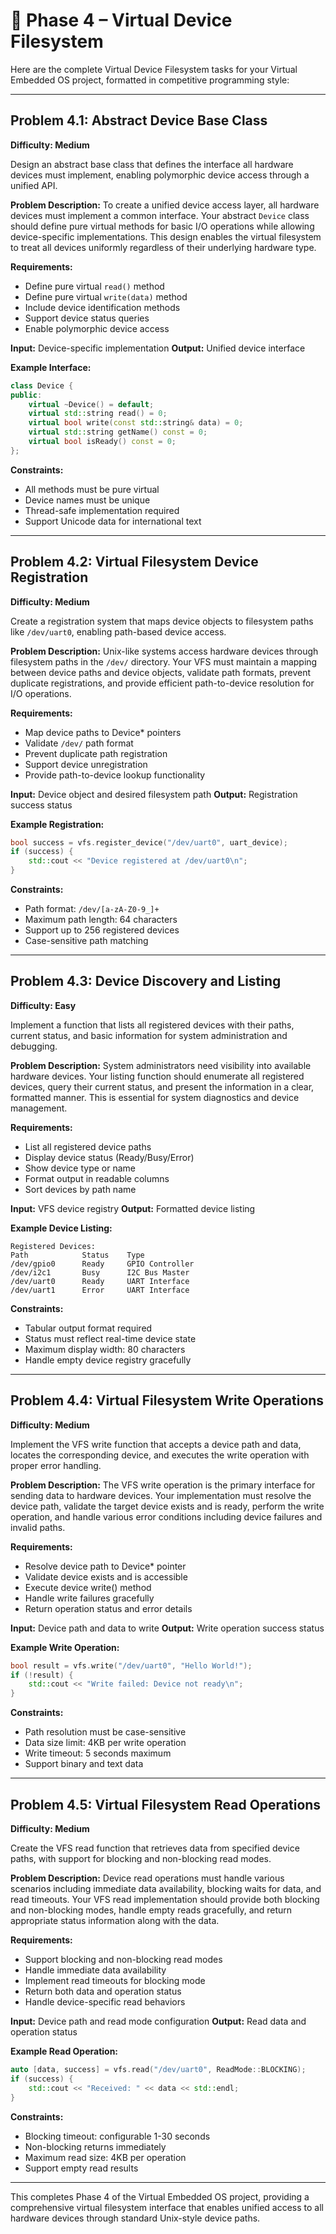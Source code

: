 # 📁 Phase 4 – Virtual Device Filesystem

Here are the complete Virtual Device Filesystem tasks for your Virtual Embedded OS project, formatted in competitive programming style:

---

## **Problem 4.1: Abstract Device Base Class**

**Difficulty: Medium**

Design an abstract base class that defines the interface all hardware devices must implement, enabling polymorphic device access through a unified API.

**Problem Description:**
To create a unified device access layer, all hardware devices must implement a common interface. Your abstract `Device` class should define pure virtual methods for basic I/O operations while allowing device-specific implementations. This design enables the virtual filesystem to treat all devices uniformly regardless of their underlying hardware type.

**Requirements:**
- Define pure virtual `read()` method
- Define pure virtual `write(data)` method  
- Include device identification methods
- Support device status queries
- Enable polymorphic device access

**Input:** Device-specific implementation
**Output:** Unified device interface

**Example Interface:**
```cpp
class Device {
public:
    virtual ~Device() = default;
    virtual std::string read() = 0;
    virtual bool write(const std::string& data) = 0;
    virtual std::string getName() const = 0;
    virtual bool isReady() const = 0;
};
```

**Constraints:**
- All methods must be pure virtual
- Device names must be unique
- Thread-safe implementation required
- Support Unicode data for international text

---

## **Problem 4.2: Virtual Filesystem Device Registration**

**Difficulty: Medium**

Create a registration system that maps device objects to filesystem paths like `/dev/uart0`, enabling path-based device access.

**Problem Description:**
Unix-like systems access hardware devices through filesystem paths in the `/dev/` directory. Your VFS must maintain a mapping between device paths and device objects, validate path formats, prevent duplicate registrations, and provide efficient path-to-device resolution for I/O operations.

**Requirements:**
- Map device paths to Device* pointers
- Validate `/dev/` path format
- Prevent duplicate path registration
- Support device unregistration
- Provide path-to-device lookup functionality

**Input:** Device object and desired filesystem path
**Output:** Registration success status

**Example Registration:**
```cpp
bool success = vfs.register_device("/dev/uart0", uart_device);
if (success) {
    std::cout << "Device registered at /dev/uart0\n";
}
```

**Constraints:**
- Path format: `/dev/[a-zA-Z0-9_]+`
- Maximum path length: 64 characters
- Support up to 256 registered devices
- Case-sensitive path matching

---

## **Problem 4.3: Device Discovery and Listing**

**Difficulty: Easy**

Implement a function that lists all registered devices with their paths, current status, and basic information for system administration and debugging.

**Problem Description:**
System administrators need visibility into available hardware devices. Your listing function should enumerate all registered devices, query their current status, and present the information in a clear, formatted manner. This is essential for system diagnostics and device management.

**Requirements:**
- List all registered device paths
- Display device status (Ready/Busy/Error)
- Show device type or name
- Format output in readable columns
- Sort devices by path name

**Input:** VFS device registry
**Output:** Formatted device listing

**Example Device Listing:**
```
Registered Devices:
Path            Status    Type
/dev/gpio0      Ready     GPIO Controller
/dev/i2c1       Busy      I2C Bus Master  
/dev/uart0      Ready     UART Interface
/dev/uart1      Error     UART Interface
```

**Constraints:**
- Tabular output format required
- Status must reflect real-time device state
- Maximum display width: 80 characters
- Handle empty device registry gracefully

---

## **Problem 4.4: Virtual Filesystem Write Operations**

**Difficulty: Medium**

Implement the VFS write function that accepts a device path and data, locates the corresponding device, and executes the write operation with proper error handling.

**Problem Description:**
The VFS write operation is the primary interface for sending data to hardware devices. Your implementation must resolve the device path, validate the target device exists and is ready, perform the write operation, and handle various error conditions including device failures and invalid paths.

**Requirements:**
- Resolve device path to Device* pointer
- Validate device exists and is accessible
- Execute device write() method
- Handle write failures gracefully
- Return operation status and error details

**Input:** Device path and data to write
**Output:** Write operation success status

**Example Write Operation:**
```cpp
bool result = vfs.write("/dev/uart0", "Hello World!");
if (!result) {
    std::cout << "Write failed: Device not ready\n";
}
```

**Constraints:**
- Path resolution must be case-sensitive
- Data size limit: 4KB per write operation
- Write timeout: 5 seconds maximum
- Support binary and text data

---

## **Problem 4.5: Virtual Filesystem Read Operations**

**Difficulty: Medium**

Create the VFS read function that retrieves data from specified device paths, with support for blocking and non-blocking read modes.

**Problem Description:**
Device read operations must handle various scenarios including immediate data availability, blocking waits for data, and read timeouts. Your VFS read implementation should provide both blocking and non-blocking modes, handle empty reads gracefully, and return appropriate status information along with the data.

**Requirements:**
- Support blocking and non-blocking read modes
- Handle immediate data availability
- Implement read timeouts for blocking mode
- Return both data and operation status
- Handle device-specific read behaviors

**Input:** Device path and read mode configuration
**Output:** Read data and operation status

**Example Read Operation:**
```cpp
auto [data, success] = vfs.read("/dev/uart0", ReadMode::BLOCKING);
if (success) {
    std::cout << "Received: " << data << std::endl;
}
```

**Constraints:**
- Blocking timeout: configurable 1-30 seconds
- Non-blocking returns immediately
- Maximum read size: 4KB per operation
- Support empty read results

---

This completes Phase 4 of the Virtual Embedded OS project, providing a comprehensive virtual filesystem interface that enables unified access to all hardware devices through standard Unix-style device paths.